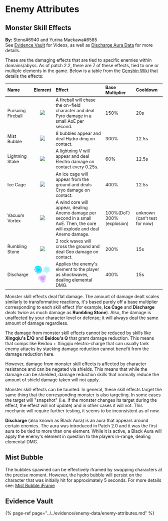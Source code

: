 # Enemy Attributes

## Monster Skill Effects

**By:** Steno\#6940 and Yurina Maekawa#6585  
See [Evidence Vault](../../evidence/enemy-data/enemy-attributes.md#in-depth-look-at-monster-skill-effects-in-domains-abyss) for Videos, as well as [Discharge Aura Data](../../evidence/enemy-data/enemy-attributes.md#black-aura-data) for more details.

These are the damaging effects that are tied to specific enemies within domains/abyss. As of patch 2.2, there are 7 of these effects, tied to one or multiple elements in the game. Below is a table from the [Genshin Wiki](https://genshin-impact.fandom.com/wiki/Auras) that details the effects:

| Name | Element | Effect | Base Multiplier | Cooldown |
| :--- | :---: | :--- | :--- | :--- |
| Pursuing Fireball | ![](../../.gitbook/assets/element_pyro.png) | A fireball will chase the on-field character and deal Pyro damage in a small AoE per second. | 150% | 20s |
| Mist Bubble | ![](../../.gitbook/assets/element_hydro.png) | 8 bubbles appear and deal Hydro dmg on contact. | 300% | 12.5s |
| Lightning Stake | ![](../../.gitbook/assets/element_electro.png) | A lightning V will appear and deal Electro damage on contact every 0.25s. | 60% | 12.5s |
| Ice Cage | ![](../../.gitbook/assets/element_cryo.png) | An ice cage will appear from the ground and deals Cryo damage on contact. | 400% | 12.5s |
| Vacuum Vortex | ![](../../.gitbook/assets/element_anemo.png) | A wind core will appear, dealing Anemo damage per second in a small AoE. Then, the core will explode and deal Anemo damage. | 100%\(DoT\) 300%\(explosion\) | unknown \(can't test for now\) |
| Rumbling Stone | ![](../../.gitbook/assets/element_geo%20%281%29.png) | 2 rock waves will cross the ground and deal Geo damage on contact. | 200% | 15s |
| Discharge | ![](../../.gitbook/assets/aura_discharge.png) | Applies the enemy's element to the player as shockwaves, dealing elemental DMG. | 400% | 15s |

Monster skill effects deal flat damage. The amount of damage dealt scales similarly to transformative reactions, it's based purely off a base multiplier corresponding to each skill effect \(for example, **Ice Cage** and **Discharge** deals twice as much damage as **Rumbling Stone**\). Also, the damage is unaffected by your character level or defense; it will always deal the same amount of damage regardless.

The damage from monster skill effects cannot be reduced by skills like **Xingqiu's E/Q** and **Beidou's Q** that grant damage reduction. This means that comps like Beidou + Xingqiu electro-charge that can usually tank enemy attacks by stacking damage reduction cannot benefit from the damage reduction here.

However, damage from monster skill effects is affected by character resistance and can be negated via shields. This means that while the damage can be shielded, damage reduction skills that normally reduce the amount of shield damage taken will not apply.

Monster skill effects can be taunted. In general, these skill effects target the same thing that the corresponding monster is also targeting. In some cases the target will "snapshot" \(i.e. if the monster changes its target during the effect, the effect will not update\) and in other cases it will not. This mechanic will require further testing, it seems to be inconsistent as of now.

**Discharge** (also known as Black Aura) is an aura that appears around certain enemies. The aura was introduced in Patch 2.0 and it was the first aura to be tied to more than one element. While it is active, a Black Aura will apply the enemy's element in question to the players in-range, dealing elemental DMG.

## Mist Bubble

The bubbles spawned can be effectively iframed by swapping characters at the precise moment. However, the hydro bubble will persist on the character that was initially hit for approximately 5 seconds. For more details see: [Mist Bubble iFrame](../../evidence/enemy-data/enemy-attributes.md#mist-bubble-iframe)

## Evidence Vault

{% page-ref page="../../evidence/enemy-data/enemy-attributes.md" %}

